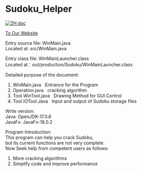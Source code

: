 # Sudoku_Helper

<p>
  <a href="README_ZH.md"><img src="https://img.shields.io/badge/文档-中文版-white.svg" alt="ZH doc"/></a>
</p>

[To Our Website](https://codeforfree.kesug.com/productions/sudoku)

<p>
Entry source file: WinMain.java <br>
Located at: src/WinMain.java <br>

Entry class file: WinMainLauncher.class <br>
Located at：out/production/Sudoku/WinMainLauncher.class <br>

Detailed purpose of the document: <br>
<ol>
  <li>WinMain.java &nbsp; Entrance for the Program</li>
  <li>Operation.java &nbsp; cracking algorithm</li>
  <li>Tool.WinTool.java &nbsp; Drawing Method for GUI Control</li>
  <li>Tool.IOTool.Java &nbsp; Input and output of Sudoku storage files</li>
</ol>

Write version: <br>
Java:   OpenJDK-17.0.6 <br>
JavaFx: JavaFx-18.0.2 <br>

Program Introduction: <br>
This program can help you crack Sudoku,  <br>
but its current functions are not very complete. <br>
Now Seek help from competent users as follows: <br>
<ol>
  <li>More cracking algorithms</li>
  <li>Simplify code and improve performance</li>
</ol>
</p>
